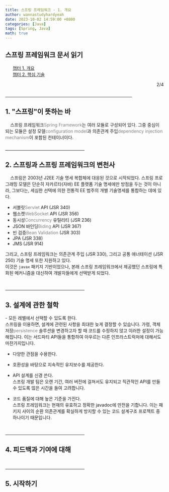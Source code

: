 ```yaml
---
title: 스프링 프레임워크 - 1. 개요
author: wannastudyhardyeah
date: 2023-10-02 14:59:00 +0800
categories: [Java]
tags: [Spring, Java]
math: true
---
```

<div class="toc-multiple-posts">
<h2>스프링 프레임워크 문서 읽기</h2>
<ol class="sc-fmciRz gyCSrP"><a href="/posts/Searching-for-Annotation-in-Java/" aria-current="page" class="active">챕터 1. 개요</a><br>
<a href="/posts/Searching-for-Annotation-AliasFor-in-Java/">챕터 2. 핵심 기술</a>
</ol><div class="sc-fIosxK hRRhWV"><div class="sc-gUQvok eBShCz">
<div class="series-number" align="right">2/4</div>
</div></div>
</div>
<br>
<hr width="80%">
<h2 id="what-we-mean-by-spring-h2">1. "스프링"이 뜻하는 바</h2>

&nbsp;&nbsp;&nbsp;&nbsp;스프링 프레임워크<span style="color: #808080;">Spring Framework</span>는 여러 모듈로 구성되어 있다. 그중 중심이 되는 모듈은 설정 모델<span style="color: #808080;">configuration model</span>과 의존관계 주입<span style="color: #808080;">dependency injection mechanism</span>이 포함된 컨테이너이다.<br>
<br>
<hr width="50%">
<h2 id="history-of-spring-and-the-spring-framework-h2">2. 스프링과 스프링 프레임워크의 변천사</h2>

&nbsp;&nbsp;&nbsp;&nbsp;스프링은 2003년 J2EE 기술 명세 복합체에 대응된 것으로 시작되었다.
스프링 프로그래밍 모델은 단순히 자카르타(자바) EE 플랫폼 기술 명세에만 방점을 두는 것이 아니라, 그보다는, 세심한 선택에 의한 전통적 EE 범주의 개별 기술명세를 통합하는 데에 있다.

- 서블릿<span style="color: #808080;">Servlet</span> API (JSR 340)<br>
- 웹소켓<span style="color: #808080;">WebSocket</span> API (JSR 356)<br>
- 동시성<span style="color: #808080;">Concurrency</span> 유틸리티 (JSR 236)<br>
- JSON 바인딩<span style="color: #808080;">Biding</span> API (JSR 367)<br>
- 빈 검증<span style="color: #808080;">Bean Validation</span> (JSR 303)<br>
- JPA (JSR 338)<br>
- JMS (JSR 914)<br>

그리고, 스프링 프레임워크는 의존관계 주입 (JSR 330), 그리고 공통 애너테이션 (JSR 250) 기술 명세 또한 지원하고 있다.<br> 이것은 ``javax`` 패키지 기반이었으나, 본래 스프링 프레임워크에서 제공했던 스프링에 특화된 메커니즘을 대신하여 개발자들에게 선택받게 되었다.

<br>
<hr width="50%">
<h2 id="design-philosophy-h2">3. 설계에 관한 철학</h2>
- 모든 레벨에서 선택할 수 있도록 한다.<br>
스프링을 이용하면, 설계에 관련된 사항을 최대한 늦게 결정할 수 있습니다. 가령, 객체 저장<span style="color: #808080;">persistence</span> 솔루션을 변경하고자 할 때 코드를 수정하지 않고 이러한 설정이 가능해집니다. 이는 서드파티 API들을 통합하여 아우르는 다른 인프라스트럭처에 대해서도 마찬가지입니다.<br>

- 다양한 관점을 수용한다.<br>

- 호환성을 바탕으로 지속적인 유지보수를 제공한다.<br>

- API 설계를 신경 쓴다.<br>
스프링 개발 팀은 오랜 기간, 여러 버전에 걸쳐서도 유지되고 직관적인 API를 만들 수 있도록 많은 시간을 들여 고려합니다.<br>

- 코드 품질에 대해 높은 기준을 가진다.<br>
스프링 프레임워크는 현재의 유효하고 정확한 javadoc에 만전을 기합니다. 이는 패키지 사이의 순환 의존관계를 확실하게 방지할 수 있는 코드 설계구조 프로젝트 중 하나이기 때문입니다.<br>

<br>
<hr width="50%">
<h2 id="feedback-and-contributions-h2">4. 피드백과 기여에 대해</h2>

<br>
<hr width="50%">
<h2 id="getting-started-h2">5. 시작하기</h2>